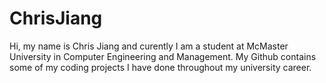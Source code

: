 # ChrisJiang
Hi, my name is Chris Jiang and curently I am a student at McMaster University in Computer Engineering and Management.
My Github contains some of my coding projects I have done throughout my university career.
